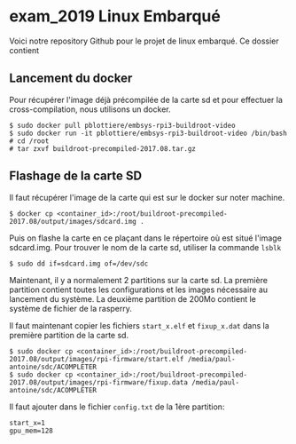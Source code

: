 # exam_2019 Linux Embarqué

Voici notre repository Github pour le projet de linux embarqué.
Ce dossier contient

## Lancement du docker

Pour récupérer l'image déjà précompilée de la carte sd et pour effectuer la cross-compilation, nous utilisons un docker.

```
$ sudo docker pull pblottiere/embsys-rpi3-buildroot-video
$ sudo docker run -it pblottiere/embsys-rpi3-buildroot-video /bin/bash
# cd /root
# tar zxvf buildroot-precompiled-2017.08.tar.gz
```

## Flashage de la carte SD

Il faut récupérer l'image de la carte qui est sur le docker sur noter machine.

```
$ docker cp <container_id>:/root/buildroot-precompiled-2017.08/output/images/sdcard.img .
```
Puis on flashe la carte en ce plaçant dans le répertoire où est situé l'image sdcard.img. Pour trouver le nom de la carte sd, utiliser la commande ```lsblk```

```
$ sudo dd if=sdcard.img of=/dev/sdc
```

Maintenant, il y a normalement 2 partitions sur la carte sd.
La première partition contient toutes les configurations et les images nécessaire au lancement du système.
La deuxième partition de 200Mo contient le système de fichier de la rasperry.

Il faut maintenant copier les fichiers ```start_x.elf``` et ```fixup_x.dat``` dans la première partition de la carte sd.

```
$ sudo docker cp <container_id>:/root/buildroot-precompiled-2017.08/output/images/rpi-firmware/start.elf /media/paul-antoine/sdc/ACOMPLETER
$ sudo docker cp <container_id>:/root/buildroot-precompiled-2017.08/output/images/rpi-firmware/fixup.data /media/paul-antoine/sdc/ACOMPLETER
```

Il faut ajouter dans le fichier `config.txt` de la 1ère partition:

````
start_x=1
gpu_mem=128
````

